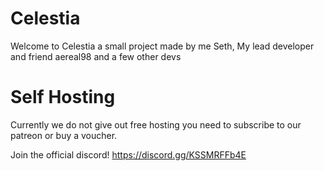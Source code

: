 # Celestia
Welcome to Celestia a small project made by me Seth, My lead developer and friend aereal98 and a few other devs

# Self Hosting
Currently we do not give out free hosting you need to subscribe to our patreon or buy a voucher.




Join the official discord!
https://discord.gg/KSSMRFFb4E
